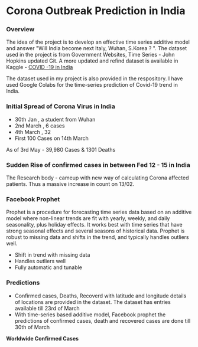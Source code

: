 # Corona Outbreak Prediction in India

### Overview
The idea of the project is to develop an effective time series additive model and answer "Will India become next Italy, Wuhan, S.Korea ? ". The dataset used in the project is from Government Websites, Time Series - John Hopkins updated Git. A more updated and refind dataset is available in Kaggle - [COVID -19 in India](https://www.kaggle.com/sudalairajkumar/covid19-in-india)

The dataset used in my project is also provided in the respository. I have used Google Colabs for the time-series prediction of Covid-19 trend in India.

### Initial Spread of Corona Virus in India
- 30th Jan , a student from Wuhan
- 2nd March , 6 cases
- 4th March , 32
- First 100 Cases on 14th March

As of 3rd May - 39,980 Cases & 1301 Deaths

### Sudden Rise of confirmed cases in between Fed 12 - 15 in India
The Research body - cameup with new way of calculating Corona affected patients. Thus a massive increase in count on 13/02.

### Facebook Prophet
Prophet is a procedure for forecasting time series data based on an additive model where non-linear trends are fit with yearly, weekly, and daily seasonality, plus holiday effects. It works best with time series that have strong seasonal effects and several seasons of historical data. Prophet is robust to missing data and shifts in the trend, and typically handles outliers well.
- Shift in trend with missing data
- Handles outliers well
- Fully automatic and tunable

### Predictions 
- Confirmed cases, Deaths, Recoverd with latitude and longitude details of locations are provided in the dataset. The dataset has entries available till 23rd of March
- With time-series based additive model, Facebook prophet the predictions of confirmed cases, death and recovered cases are done till 30th of March

**Worldwide Confirmed Cases**
